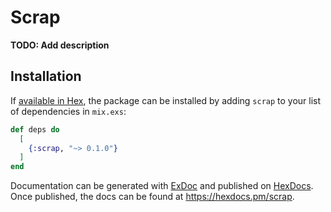# Scrap

**TODO: Add description**

## Installation

If [available in Hex](https://hex.pm/docs/publish), the package can be installed
by adding `scrap` to your list of dependencies in `mix.exs`:

```elixir
def deps do
  [
    {:scrap, "~> 0.1.0"}
  ]
end
```

Documentation can be generated with [ExDoc](https://github.com/elixir-lang/ex_doc)
and published on [HexDocs](https://hexdocs.pm). Once published, the docs can
be found at <https://hexdocs.pm/scrap>.

